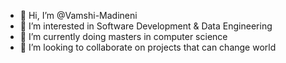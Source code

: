 - 👋 Hi, I’m @Vamshi-Madineni
- 👀 I’m interested in Software Development & Data Engineering
- 🌱 I’m currently doing masters in computer science
- 💞️ I’m looking to collaborate on projects that can change world


<!---
Vamshi-Madineni/Vamshi-Madineni is a ✨ special ✨ repository because its `README.md` (this file) appears on your GitHub profile.
You can click the Preview link to take a look at your changes.
--->
